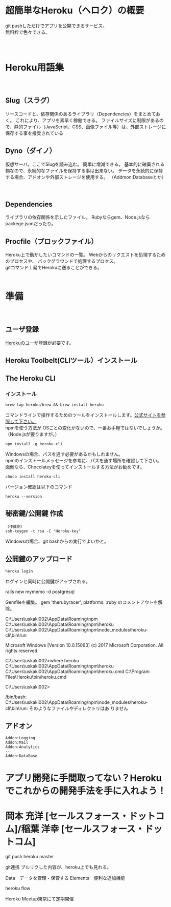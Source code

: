 # 超簡単なHeroku（ヘロク）の概要
git pushしただけでアプリを公開できるサービス。  
無料枠で色々できる。  
　  
　  
# Heroku用語集
　  
## Slug（スラグ）
ソースコードと、依存関係のあるライブラリ（Dependencies）をまとめておく。
これにより、アプリを素早く稼働できる。
ファイルサイズに制限があるので、静的ファイル（JavaScript、CSS、画像ファイル等）は、外部ストレージに保存する事を推奨されている
　  
## Dyno（ダイノ）
仮想サーバ。ここでSlugを読み込む。
簡単に増減できる。
基本的に破棄される物なので、永続的なファイルを保持する事は出来ない。
データを永続的に保持する場合、アドオンや外部ストレージを使用する。
（Addmon:Databaseとか）

　  
## Dependencies
ライブラリの依存関係を示したファイル。
Rubyならgem、Node.jsならpackege.jsonだったり。
　  
## Procfile（プロックファイル）
Heroku上で動かしたいコマンドの一覧。
Webからのリクエストを処理するためのプロセスや、
バックグラウンドで処理するプロセス。  
gitコマンド１発でHerokuに送ることができる。
　  
　  
# 準備
　  
## ユーザ登録
[Heroku](https://www.heroku.com/)のユーザ登録が必要です。
　  
## Heroku Toolbelt(CLIツール）インストール

## The Heroku CLI

### インストール
```
brew tap heroku/brew && brew install heroku
```

コマンドラインで操作するためのツールをインストールします。[公式サイトを参照して下さい。](https://devcenter.heroku.com/articles/heroku-cli)  
npmを使う方法が OSごとの変化がないので、一番お手軽ではないでしょうか。（Node.jsが要りますが。）
```
npm install -g heroku-cli
```
Windowsの場合、パスを通す必要があるかもしれません。  
npmのインストールメッセージを参考に、パスを通す場所を確認して下さい。  
面倒なら、Chocolateyを使ってインストールする方法がお勧めです。
```
choco install heroku-cli
```
バージョン確認は以下のコマンド
```
heroku --version
```

## 秘密鍵/公開鍵 作成
```
（作成例）
ssh-keygen -t rsa -C "Heroku-key"
```
Windowsの場合、git bashからの実行でよいかと。

## 公開鍵のアップロード
```
heroku login
```
ログインと同時に公開鍵がアップされる。




rails new mymemo -d postgresql

Gemfileを編集。
gem 'therubyracer', platforms: :ruby
のコメントアウトを解除。

C:\Users\uskaki002\AppData\Roaming\npm
C:\Users\uskaki002\AppData\Roaming\npm\heroku
C:\Users\uskaki002\AppData\Roaming\npm\node_modules\heroku-cli\bin\run




Microsoft Windows [Version 10.0.15063]
(c) 2017 Microsoft Corporation. All rights reserved.

C:\Users\uskaki002>where heroku
C:\Users\uskaki002\AppData\Roaming\npm\heroku
C:\Users\uskaki002\AppData\Roaming\npm\heroku.cmd
C:\Program Files\Heroku\bin\heroku.cmd

C:\Users\uskaki002>







/bin/bash: 
C:\Users\uskaki002\AppData\Roaming\npm\node_modules\heroku-cli\bin\run: そのようなファイルやディレクトリはあ りません

## アドオン
```
Addon:Logging
Addon:Mail
Addon:Analytics
--
Addon:DataBase
```


# アプリ開発に手間取ってない？Herokuでこれからの開発手法を手に入れよう！
# 岡本 充洋 [セールスフォース・ドットコム]/稲葉 洋幸 [セールスフォース・ドットコム]

git push heroku master

git連携
プルリクした内容が、heroku上でも見れる。


Data　データを管理・保管する
Elements　便利な追加機能

heroku flow

Heroku Meetup東京にて定期開催
```